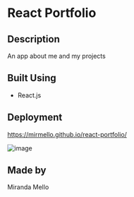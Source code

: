 # React Portfolio

## Description

An app about me and my projects

## Built Using

* React.js

## Deployment

https://mirmello.github.io/react-portfolio/

![image](https://user-images.githubusercontent.com/96323393/187099674-dba56df1-2c87-4ba0-88bc-dbee8296a452.png)

## Made by

Miranda Mello
